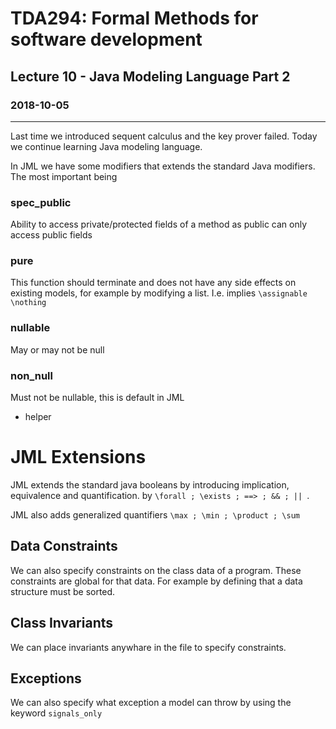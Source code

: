 # TDA294: Formal Methods for software development
## Lecture 10 - Java Modeling Language Part 2
### 2018-10-05
---
Last time we introduced sequent calculus and the key prover failed. Today we continue learning Java modeling language.

In JML we have some modifiers that extends the standard Java modifiers. The most important being

### spec_public
Ability to access private/protected fields of a method as public can only access public fields

### pure
This function should terminate and does not have any side effects on existing models, for example by modifying a list. I.e. implies ```\assignable \nothing```

###  nullable
May or may not be null

### non_null
Must not be nullable, this is default in JML

* helper

# JML Extensions
JML extends the standard java booleans by introducing implication, equivalence and quantification. by ```\forall ; \exists ; ==> ; && ; || ```.

JML also adds generalized quantifiers ```\max ; \min ; \product ; \sum```

## Data Constraints
We can also specify constraints on the class data of a program. These constraints are global for that data. For example by defining that a data structure must be sorted.

## Class Invariants
We can place invariants anywhare in the file to specify constraints.

## Exceptions
We can also specify what exception a model can throw by using the keyword ```signals_only```

